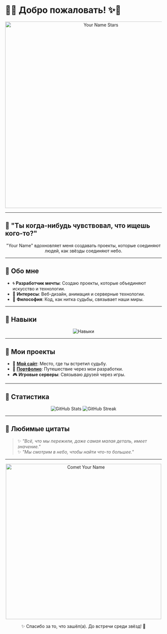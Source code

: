 # 🌌✨ Добро пожаловать! ✨🌌  

<p align="center">
  <img src="https://media.tenor.com/ZSJ2thlqzyYAAAAC/your-name-stars.gif" alt="Your Name Stars" width="600">
</p>

---

## 💫 **"Ты когда-нибудь чувствовал, что ищешь кого-то?"**  
<p align="center">
  "Your Name" вдохновляет меня создавать проекты, которые соединяют людей, как звёзды соединяют небо.  
</p>

---

## 🌟 **Обо мне**
- 🌀 **Разработчик мечты**: Создаю проекты, которые объединяют искусство и технологии.  
- 🌌 **Интересы**: Веб-дизайн, анимация и серверные технологии.  
- 💖 **Философия**: Код, как нитка судьбы, связывает наши миры.  

---

## 🌌 **Навыки**
<p align="center">
  <img src="https://skillicons.dev/icons?i=html,css,js,nodejs,python,linux,docker,git&theme=light" alt="Навыки" />
</p>

---

## 💖 **Мои проекты**
- 🌠 **[Мой сайт](https://panel.worldplayer.ru)**: Место, где ты встретил судьбу.  
- 📜 **[Портфолио](https://github.com/awktpk)**: Путешествие через мои разработки.  
- 🎮 **Игровые серверы**: Связываю друзей через игры.

---

## 🌠 **Статистика**
<p align="center">
  <img src="https://github-readme-stats.vercel.app/api?username=awktpk&show_icons=true&theme=radical" alt="GitHub Stats" />
  <img src="https://github-readme-streak-stats.herokuapp.com?user=awktpk&theme=radical" alt="GitHub Streak" />
</p>

---

## 🌌 **Любимые цитаты**
> ✨ *"Всё, что мы пережили, даже самая малая деталь, имеет значение."*  
> ✨ *"Мы смотрим в небо, чтобы найти что-то большее."*  

---

<p align="center">
  <img src="https://media.tenor.com/jljsGNh5C80AAAAC/your-name-comet.gif" alt="Comet Your Name" width="500">
</p>

<p align="center">
  ✨ Спасибо за то, что зашёл(а). До встречи среди звёзд! 🌠
</p>

